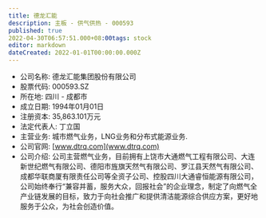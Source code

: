 ```yaml
---
title: 德龙汇能
description: 主板 - 供气供热 - 000593
published: true
2022-04-30T06:57:51.000+08:00tags: stock
editor: markdown
dateCreated: 2022-01-01T00:00:00.000Z
---
```


- 公司名称: 德龙汇能集团股份有限公司
- 股票代码: 000593.SZ
- 所在地: 四川 - 成都市
- 成立日期: 1994年01月01日
- 注册资本: 35,863.101万元
- 法定代表人: 丁立国
- 主营业务: 城市燃气业务，LNG业务和分布式能源业务.
- 公司官网: [www.dtrq.com](www.dtrq.com)
- 公司介绍: 公司主营燃气业务，目前拥有上饶市大通燃气工程有限公司、大连新世纪燃气有限公司、德阳市旌旗天然气有限公司、罗江县天然气有限公司、成都华联商厦有限责任公司等全资子公司、控股四川大通睿恒能源有限公司，公司始终奉行“兼容并蓄，服务大众，回报社会”的企业理念，制定了向燃气全产业链发展的目标，致力于向社会推广和提供清洁能源综合供应方案，更好地服务于公众，为社会创造价值。


